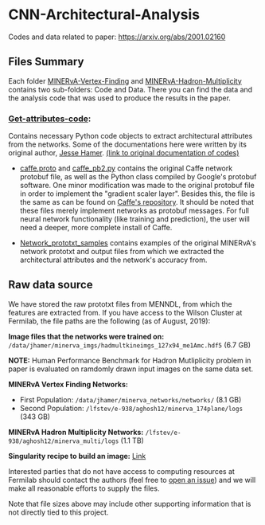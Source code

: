 # CNN-Architectural-Analysis
Codes and data related to paper: https://arxiv.org/abs/2001.02160

## Files Summary
Each folder [MINERvA-Vertex-Finding](MINERvA-Vertex-Finding) and [MINERvA-Hadron-Multiplicity](MINERvA-Hadron-Multiplicity) contains two sub-folders: Code and Data. There you can find the data and the analysis code that was used to produce the results in the paper.

### [Get-attributes-code](Get-attributes-code):
Contains necessary Python code objects to extract architectural attributes from the networks. Some of the documentations here were written by its original author, [Jesse Hamer](https://github.com/jhamer90811). [(link to original documentation of codes)](https://github.com/jhamer90811/MINERvA_NOvA_network_analysis)

- [caffe.proto](Get-attributes-code/caffe.proto) and [caffe_pb2.py](Get-attributes-code/caffe_pb2.py) contains the original Caffe network protobuf file, as well as the Python class compiled by Google's protobuf software. One minor modification was made to the original protobuf file in order to implement the "gradient scaler layer". Besides this, the file is the same as can be found on [Caffe's repository](https://github.com/BVLC/caffe). It should be noted that these files merely implement networks as protobuf messages. For full neural network functionality (like training and prediction), the user will need a deeper, more complete install of Caffe.

- [Network_prototxt_samples](/Get-attributes-code/Network_prototxt_samples/) contains examples of the original MINERvA's network prototxt and output files from which we extracted the architectural attributes and the network's accuracy from.

## Raw data source

We have stored the raw prototxt files from MENNDL, from which the features are extracted from. If you have access to the Wilson Cluster at Fermilab, the file paths are the following (as of August, 2019):

**Image files that the networks were trained on:** `/data/jhamer/minerva_imgs/hadmultkineimgs_127x94_me1Amc.hdf5` (6.7 GB)

**NOTE:** Human Performance Benchmark for Hadron Mutliplicity problem in paper is evaluated on ramdomly drawn input images on the same data set.

**MINERvA Vertex Finding Networks:**
- First Population: `/data/jhamer/minerva_networks/networks/` (8.1 GB)
- Second Population: `/lfstev/e-938/aghosh12/minerva_174plane/logs` (343 GB)

**MINERvA Hadron Multiplicity Networks:** `/lfstev/e-938/aghosh12/minerva_multi/logs` (1.1 TB)

**Singularity recipe to build an image:** [Link](https://github.com/Duchstf/CNN-Architectural-Analysis-SingularityImg)

Interested parties that do not have access to computing resources at Fermilab
should contact the authors (feel free to [open an issue](https://github.com/Duchstf/CNN-Architectural-Analysis/issues))
and we will make all reasonable efforts to supply the files.

Note that file sizes above may include other supporting information that is
not directly tied to this project.
